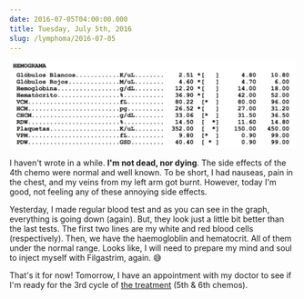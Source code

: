 ```yaml
---
date: 2016-07-05T04:00:00.000
title: Tuesday, July 5th, 2016
slug: /lymphoma/2016-07-05
---
```


![Results](/images/lymphoma/o9vm5uLC4c1vsn3evo1.png)

I haven't wrote in a while. **I'm not dead, nor dying**. The side effects of the 4th chemo were normal and well known. To be short, I had nauseas, pain in the chest, and my veins from my left arm got burnt. However, today I'm good, not feeling any of these annoying side effects.

Yesterday, I made regular blood test and as you can see in the graph, everything is going down (again). But, they look just a little bit better than the last tests. The first two lines are my white and red blood cells (respectively). Then, we have the haemogloblin and hematocrit. All of them under the normal range. Looks like, I will need to prepare my mind and soul to inject myself with Filgastrim, again. 😅

That's it for now! Tomorrow, I have an appointment with my doctor to see if I'm ready for the 3rd cycle of [the treatment](https://en.wikipedia.org/wiki/ABVD) (5th & 6th chemos).

